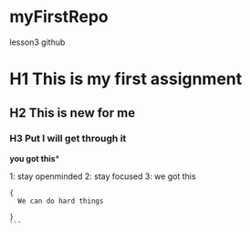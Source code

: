 # myFirstRepo
lesson3 github

# H1   This is my first assignment 
##  H2   This is new for me 
###  H3   Put I will get through it 

**you got this*** 
 
1: stay openminded
2: stay focused
3: we got this


````
{
  We can do hard things

}
```

